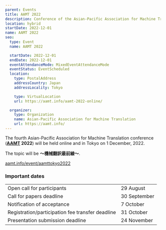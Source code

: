 ```yaml
---
parent: Events
title: AAMT 2022
description: Conference of the Asian-Pacific Association for Machine Translation
location: hybrid
startDate: 2022-12-01
name: AAMT 2022
seo:
  type: Event
  name: AAMT 2022

  startDate: 2022-12-01
  endDate: 2022-12-01
  eventAttendanceMode: MixedEventAttendanceMode
  eventStatus: EventScheduled
  location:
    type: PostalAddress
    addressCountry: Japan
    addressLocality: Tokyo

    type: VirtualLocation
    url: https://aamt.info/aamt-2022-online/

  organizer:
    type: Organization
    name: Asian-Pacific Association for Machine Translation
    url: https://aamt.info/
---
```


The fourth Asian-Pacific Association for Machine Translation conference (**[AAMT](../associations/aamt.md) 2022**) will be held online and in Tokyo on 1 December, 2022.

The topic will be **～機械翻訳最前線～**.

[aamt.info/event/aamttokyo2022](https://www.aamt.info/event/aamttokyo2022/)

### Important dates

|     |     |
| --- | --- |
| Open call for participants | 29 August |
| Call for papers deadline | 30 September |
| Notification of acceptance | 7 October |
| Registration/participation fee transfer deadline | 31 October |
| Presentation submission deadline | 24 November |
